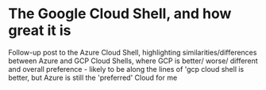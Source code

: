 # The Google Cloud Shell, and how great it is

Follow-up post to the Azure Cloud Shell, highlighting similarities/differences between Azure and GCP Cloud Shells, where GCP is better/ worse/ different and overall preference - likely to be along the lines of 'gcp cloud shell is better, but Azure is still the 'preferred' Cloud for me